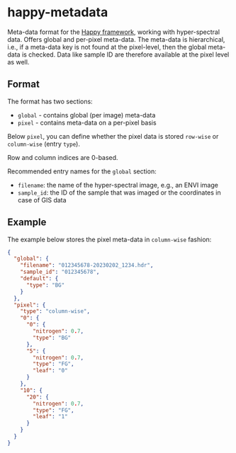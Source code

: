 # happy-metadata
Meta-data format for the [Happy framework](https://github.com/wairas/happy), working with hyper-spectral data.
Offers global and per-pixel meta-data. The meta-data is hierarchical, 
i.e., if a meta-data key is not found at the pixel-level, then the 
global meta-data is checked. Data like sample ID are therefore available 
at the pixel level as well.


## Format

The format has two sections:

* `global` - contains global (per image) meta-data
* `pixel` - contains meta-data on a per-pixel basis

Below `pixel`, you can define whether the pixel data is stored `row-wise` or 
`column-wise` (entry `type`).

Row and column indices are 0-based.

Recommended entry names for the `global` section:

* `filename`: the name of the hyper-spectral image, e.g., an ENVI image
* `sample_id`: the ID of the sample that was imaged or the coordinates in case of GIS data  


## Example

The example below stores the pixel meta-data in `column-wise` fashion:

```json
{
  "global": {
    "filename": "012345678-20230202_1234.hdr",
    "sample_id": "012345678",
    "default": {
      "type": "BG"
    }
  },
  "pixel": {
    "type": "column-wise",
    "0": {
      "0": {
        "nitrogen": 0.7,
        "type": "BG"
      },
      "5": {
        "nitrogen": 0.7,
        "type": "FG",
        "leaf": "0"
      }
    },
    "10": {
      "20": {
        "nitrogen": 0.7,
        "type": "FG",
        "leaf": "1"
      }
    }
  }
}
```
